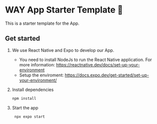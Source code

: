 # WAY App Starter Template 👋

This is a starter template for the App.

## Get started

1. We use React Native and Expo to develop our App.

   - You need to install NodeJs to run the React Native application. For more information: 
     https://reactnative.dev/docs/set-up-your-environment
   - Setup the enviroment: 
     https://docs.expo.dev/get-started/set-up-your-environment/

1. Install dependencies

   ```bash
   npm install
   ```

1. Start the app

   ```bash
    npx expo start
   ```

